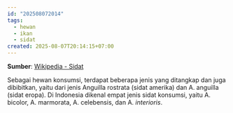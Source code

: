 ```yaml
---
id: "202508072014"
tags: 
  - hewan
  - ikan
  - sidat
created: 2025-08-07T20:14:15+07:00
---
```


**Sumber**: [Wikipedia - Sidat](https://id.wikipedia.org/wiki/Sidat?wprov=sfla1)

Sebagai hewan konsumsi, terdapat beberapa jenis yang ditangkap dan juga dibibitkan, yaitu dari jenis Anguilla rostrata (sidat amerika) dan A. anguilla (sidat eropa). Di Indonesia dikenal empat jenis sidat konsumsi, yaitu A. bicolor, A. marmorata, A. celebensis, dan A. *interioris*.